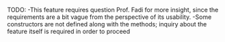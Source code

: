 TODO:
-This feature requires question Prof. Fadi for more insight, since the requirements are a bit vague from 
the perspective of its usability.
-Some constructors are not defined along with the methods; inquiry about the feature itself is required in order to proceed
